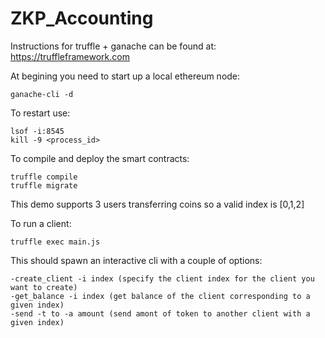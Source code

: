 # ZKP_Accounting

Instructions for truffle + ganache can be found at: https://truffleframework.com

At begining you need to start up a local ethereum node:
```
ganache-cli -d 
```
To restart use:
```
lsof -i:8545
kill -9 <process_id>
```

To compile and deploy the smart contracts:
```
truffle compile
truffle migrate
```

This demo supports 3 users transferring coins so a valid index is [0,1,2]

To run a client:
```
truffle exec main.js
```
This should spawn an interactive cli with a couple of options:

```
-create_client -i index (specify the client index for the client you want to create)
-get_balance -i index (get balance of the client corresponding to a given index)
-send -t to -a amount (send amont of token to another client with a given index)
```
